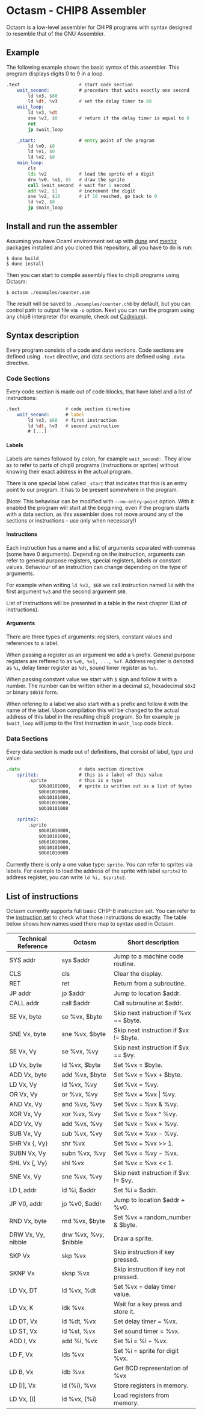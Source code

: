 # Octasm - CHIP8 Assembler

Octasm is a low-level assembler for CHIP8 programs with syntax designed to
resemble that of the GNU Assembler.

## Example

The following example shows the basic syntax of this assembler. This program displays digits 0 to 9 in a loop.

```asm
.text                      # start code section
    wait_second:           # procedure that waits exactly one second
        ld %v3, $60
        ld %dt, %v3        # set the delay timer to 60
    wait_loop:
        ld %v3, %dt
        sne %v3, $0        # return if the delay timer is equal to 0
        ret
        jp $wait_loop

    _start:                # entry point of the program
        ld %v0, $0
        ld %v1, $0
        ld %v2, $0
    main_loop:
        cls
        lds %v2            # load the sprite of a digit
        drw %v0, %v1, $5   # draw the sprite
        call $wait_second  # wait for 1 second
        add %v2, $1        # increment the digit
        sne %v2, $10       # if 10 reached, go back to 0
        ld %v2, $0
        jp $main_loop
```

## Install and run the assembler

Assuming you have Ocaml environment set up with [dune](https://github.com/ocaml/dune?tab=readme-ov-file#installation-1) and [menhir](https://gallium.inria.fr/~fpottier/menhir/) packages installed and you cloned this repository, all you have to do is run:

```
$ dune build
$ dune install
```

Then you can start to compile assembly files to chip8 programs using Octasm:

```
$ octasm ./examples/counter.asm
```

The result will be saved to `./examples/counter.ch8` by default, but you can control path to output file via `-o` option. Next you can run the program using any chip8 interpreter (for example, check out [Cadmium](https://games.gulrak.net/cadmium/)).

## Syntax description

Every program consists of a code and data sections. Code sections are defined using `.text` directive, and data sections are defined using `.data` directive.

### Code Sections

Every code section is made out of code blocks, that have label and a list of instructions:

```asm
.text                 # code section directive
    wait_second:      # label
        ld %v3, $60   # first instruction
        ld %dt, %v3   # second instruction
        # [...]
```

#### Labels

Labels are names followed by colon, for example `wait_second:`. They allow as to refer to parts of chip8 programs (instructions or sprites) without knowing their exact address in the actual program.

There is one special label called `_start` that indicates that this is an entry point to our program. It has to be present somewhere in the program.

(Note: This behaviour can be modified with `--no-entry-point` option. With it enabled the program will start at the beggining, even if the program starts with a data section, as this assembler does not move around any of the sections or instructions - use only when necessary!)

#### Instructions

Each instruction has a name and a list of arguments separated with commas (some have 0 arguments). Depending on the instruction, arguments can refer to general purpose registers, special registers, labels or constant values. Behaviour of an instruction can change depending on the type of arguments.

For example when writing `ld %v3, $60` we call instruction named `ld` with the first argument `%v3` and the second argument `$60`.

List of instructions will be presented in a table in the next chapter (List of instructions).

#### Arguments

There are three types of arguments: registers, constant values and references to a label.

When passing a register as an argument we add a `%` prefix. General purpose registers are reffered to as `%v0, %v1, ..., %vf`. Address register is denoted as `%i`, delay timer register as `%dt`, sound timer register as `%st`.

When passing constant value we start with `$` sign and follow it with a number. The number can be written either in a decimal `$2`, hexadecimal `$0x2` or binary `$0b10` form.

When refering to a label we also start with a `$` prefix and follow it with the name of the label. Upon compilation this will be changed to the actual address of this label in the resulting chip8 program. So for example `jp $wait_loop` will jump to the first instruction in `wait_loop` code block.

### Data Sections

Every data section is made out of definitions, that consist of label, type and value:

```asm
.data                      # data section directive
    sprite1:               # this is a label of this value
        .sprite            # this is a type
            $0b10101000,   # sprite is written out as a list of bytes
            $0b01010000,
            $0b10101000,
            $0b01010000,
            $0b10101000

    sprite2:
        .sprite
            $0b01010000,
            $0b10101000,
            $0b01010000,
            $0b10101000,
            $0b01010000
```

Currently there is only a one value type: `sprite`. You can refer to sprites via labels. For example to load the address of the sprite with label `sprite2` to address register, you can write `ld %i, $sprite2`.


## List of instructions

Octasm currently supports full basic CHIP-8 instruction set. You can refer to the [instruction set](http://devernay.free.fr/hacks/chip8/C8TECH10.HTM) to check what those instructions do exactly. The table below shows how names used there map to syntax used in Octasm.

| Technical Reference | Octasm                | Short description                      |
| ------------------- | --------------------- | -------------------------------------- |
| SYS addr            | sys $addr             | Jump to a machine code routine.        |
| CLS                 | cls                   | Clear the display.                     |
| RET                 | ret                   | Return from a subroutine.              |
| JP addr             | jp $addr              | Jump to location $addr.                |
| CALL addr           | call $addr            | Call subroutine at $addr.              |
| SE Vx, byte         | se %vx, $byte         | Skip next instruction if %vx == $byte. |
| SNE Vx, byte        | sne %vx, $byte        | Skip next instruction if $vx != $byte. |
| SE Vx, Vy           | se %vx, %vy           | Skip next instruction if $vx == $vy.   |
| LD Vx, byte         | ld %vx, $byte         | Set %vx = $byte.                       |
| ADD Vx, byte        | add %vx, $byte        | Set %vx = %vx + $byte.                 |
| LD Vx, Vy           | ld %vx, %vy           | Set %vx = %vy.                         |
| OR Vx, Vy           | or %vx, %vy           | Set %vx = %vx \| %vy.                  |
| AND Vx, Vy          | and %vx, %vy          | Set %vx = %vx \& %vy.                  |
| XOR Vx, Vy          | xor %vx, %vy          | Set %vx = %vx \^ %vy.                  |
| ADD Vx, Vy          | add %vx, %vy          | Set %vx = %vx + %vy.                   |
| SUB Vx, Vy          | sub %vx, %vy          | Set %vx = %vx - %vy.                   |
| SHR Vx {, Vy}       | shr %vx               | Set %vx = %vx >> 1.                    |
| SUBN Vx, Vy         | subn %vx, %vy         | Set %vx = %vy - %vx.                   |
| SHL Vx {, Vy}       | shl %vx               | Set %vx = %vx << 1.                    |
| SNE Vx, Vy          | sne %vx, %vy          | Skip next instruction if $vx != $vy.   |
| LD I, addr          | ld %i, $addr          | Set %i = $addr.                        |
| JP V0, addr         | jp %v0, $addr         | Jump to location $addr + %v0.          |
| RND Vx, byte        | rnd %vx, $byte        | Set %vx = random_number \& $byte.      |
| DRW Vx, Vy, nibble  | drw %vx, %vy, $nibble | Draw a sprite.                         |
| SKP Vx              | skp %vx               | Skip instruction if key pressed.       |
| SKNP Vx             | sknp %vx              | Skip instruction if key not pressed.   |
| LD Vx, DT           | ld %vx, %dt           | Set %vx = delay timer value.           |
| LD Vx, K            | ldk %vx               | Wait for a key press and store it.     |
| LD DT, Vx           | ld %dt, %vx           | Set delay timer = %vx.                 |
| LD ST, Vx           | ld %st, %vx           | Set sound timer = %vx.                 |
| ADD I, Vx           | add %i, %vx           | Set %i = %i + %vx.                     |
| LD F, Vx            | lds %vx               | Set %i = sprite for digit %vx.         |
| LD B, Vx            | ldb %vx               | Get BCD representation of %vx          |
| LD [I], Vx          | ld (%i), %vx          | Store registers in memory.             |
| LD Vx, [I]          | ld %vx, (%i)          | Load registers from memory.            |
